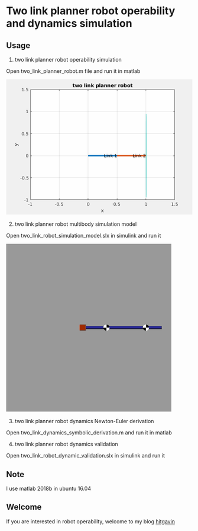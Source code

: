 # Two link planner robot operability and dynamics simulation

## Usage
1. two link planner robot operability simulation 

Open two_link_planner_robot.m file and run it in matlab

![operability](https://github.com/hitgavin/simmechanics/blob/master/two_link_planner_robot/doc/two_link_planner_robot.gif)

2. two link planner robot multibody simulation model

Open two_link_robot_simulation_model.slx in simulink and run it

![multibody](https://github.com/hitgavin/simmechanics/blob/master/two_link_planner_robot/doc/two_link_robot_multibody.gif)

3. two link planner robot dynamics Newton-Euler derivation

Open two_link_dynamics_symbolic_derivation.m and run it in matlab

4. two link planner robot dynamics validation

Open two_link_robot_dynamic_validation.slx in simulink and run it


## Note

I use matlab 2018b in ubuntu 16.04

## Welcome

If you are interested in robot operability, welcome to my blog [hitgavin](https://blog.csdn.net/hitgavin)
